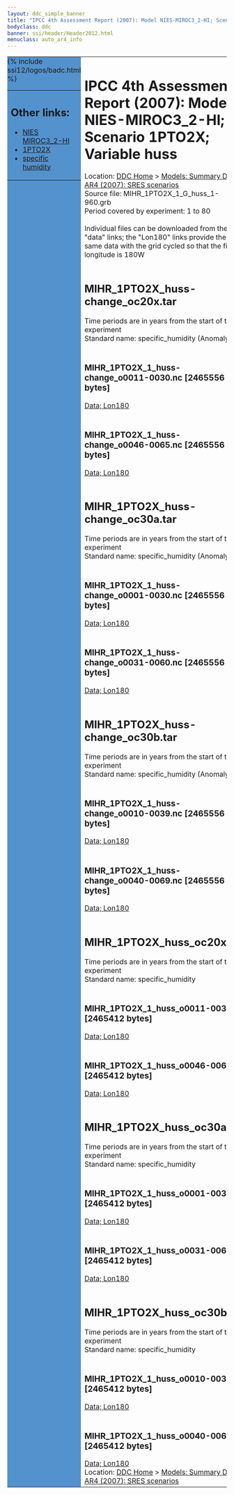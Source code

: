 ```yaml
---
layout: ddc_simple_banner
title: "IPCC 4th Assessment Report (2007): Model NIES-MIROC3_2-HI; Scenario 1PTO2X; Variable huss"
bodyclass: ddc
banner: ssi/header/Header2012.html
menuclass: auto_ar4_info
---
```



<table width="100%" border="0" cellspacing="0" cellpadding="0" style="border-collapse: collapse;">
<tr style="margin:0;padding:0;border:0;">
<td style="margin:0;padding:0;border:0;height:1pt;width:150pt;background:#5492CD;" valign="top" >

<div id="lh-col2" class="auto_ar4_info">
<table class="menumain" bgcolor="#5492CD" cellspacing="0" width="100%" border="0">
<tr><td>
<h2> Other links:</h2>
<ul>
<li><a href="/auto/ar4/model-NIES-MIROC3_2-HI.html">NIES<br/>MIROC3_2-HI</a></li>
<li><a href="/auto/ar4/scenario-1PTO2X.html">1PTO2X</a></li>
<li><a href="/auto/ar4/var-specific_humidity.html">specific humidity</a></li>
</ul>
</td></tr>
{% include ssi12/logos/badc.html %}
</table>
</div>
</td>
<td><h1>IPCC 4th Assessment Report (2007): Model NIES-MIROC3_2-HI; Scenario 1PTO2X; Variable huss</h1>

<!-- Breadcrumb1 -->
<div id="breadcrumb1" align="left">
Location: <a href="/index.html">DDC Home</a> > <a href="/sim/gcm_clim/">Models: Summary Data</a>
> <a href="/sim/gcm_clim/SRES_AR4/index.html">AR4 (2007): SRES scenarios</a>
</div>
<!-- End of Breadcrumb1 -->Source file: MIHR_1PTO2X_1_G_huss_1-960.grb
<br/>
Period covered by experiment: 1 to 80<br/>
<br/>Individual files can be downloaded from the "data" links; the "Lon180" links provide the same data
         with the grid cycled so that the first longitude is 180W<br/>
<br/><h2>MIHR_1PTO2X_huss-change_oc20x.tar</h2>
Time periods are in years from the start of the experiment<br/>
Standard name: specific_humidity (Anomaly)<br>
<br/><h3>MIHR_1PTO2X_1_huss-change_o0011-0030.nc [2465556 bytes]</h3>
<a href="/cgi-bin/downl/ar4_nc/huss/MIHR_1PTO2X_1_huss-change_o0011-0030.nc">Data; </a><a href="/cgi-bin/downl/ar4_nc/huss/MIHR_1PTO2X_1_huss-change_o0011-0030.cyto180.nc"> Lon180</a><br/>
<br/><h3>MIHR_1PTO2X_1_huss-change_o0046-0065.nc [2465556 bytes]</h3>
<a href="/cgi-bin/downl/ar4_nc/huss/MIHR_1PTO2X_1_huss-change_o0046-0065.nc">Data; </a><a href="/cgi-bin/downl/ar4_nc/huss/MIHR_1PTO2X_1_huss-change_o0046-0065.cyto180.nc"> Lon180</a><br/>
<br/><h2>MIHR_1PTO2X_huss-change_oc30a.tar</h2>
Time periods are in years from the start of the experiment<br/>
Standard name: specific_humidity (Anomaly)<br>
<br/><h3>MIHR_1PTO2X_1_huss-change_o0001-0030.nc [2465556 bytes]</h3>
<a href="/cgi-bin/downl/ar4_nc/huss/MIHR_1PTO2X_1_huss-change_o0001-0030.nc">Data; </a><a href="/cgi-bin/downl/ar4_nc/huss/MIHR_1PTO2X_1_huss-change_o0001-0030.cyto180.nc"> Lon180</a><br/>
<br/><h3>MIHR_1PTO2X_1_huss-change_o0031-0060.nc [2465556 bytes]</h3>
<a href="/cgi-bin/downl/ar4_nc/huss/MIHR_1PTO2X_1_huss-change_o0031-0060.nc">Data; </a><a href="/cgi-bin/downl/ar4_nc/huss/MIHR_1PTO2X_1_huss-change_o0031-0060.cyto180.nc"> Lon180</a><br/>
<br/><h2>MIHR_1PTO2X_huss-change_oc30b.tar</h2>
Time periods are in years from the start of the experiment<br/>
Standard name: specific_humidity (Anomaly)<br>
<br/><h3>MIHR_1PTO2X_1_huss-change_o0010-0039.nc [2465556 bytes]</h3>
<a href="/cgi-bin/downl/ar4_nc/huss/MIHR_1PTO2X_1_huss-change_o0010-0039.nc">Data; </a><a href="/cgi-bin/downl/ar4_nc/huss/MIHR_1PTO2X_1_huss-change_o0010-0039.cyto180.nc"> Lon180</a><br/>
<br/><h3>MIHR_1PTO2X_1_huss-change_o0040-0069.nc [2465556 bytes]</h3>
<a href="/cgi-bin/downl/ar4_nc/huss/MIHR_1PTO2X_1_huss-change_o0040-0069.nc">Data; </a><a href="/cgi-bin/downl/ar4_nc/huss/MIHR_1PTO2X_1_huss-change_o0040-0069.cyto180.nc"> Lon180</a><br/>
<br/><h2>MIHR_1PTO2X_huss_oc20x.tar</h2>
Time periods are in years from the start of the experiment<br/>
Standard name: specific_humidity<br>
<br/><h3>MIHR_1PTO2X_1_huss_o0011-0030.nc [2465412 bytes]</h3>
<a href="/cgi-bin/downl/ar4_nc/huss/MIHR_1PTO2X_1_huss_o0011-0030.nc">Data; </a><a href="/cgi-bin/downl/ar4_nc/huss/MIHR_1PTO2X_1_huss_o0011-0030.cyto180.nc"> Lon180</a><br/>
<br/><h3>MIHR_1PTO2X_1_huss_o0046-0065.nc [2465412 bytes]</h3>
<a href="/cgi-bin/downl/ar4_nc/huss/MIHR_1PTO2X_1_huss_o0046-0065.nc">Data; </a><a href="/cgi-bin/downl/ar4_nc/huss/MIHR_1PTO2X_1_huss_o0046-0065.cyto180.nc"> Lon180</a><br/>
<br/><h2>MIHR_1PTO2X_huss_oc30a.tar</h2>
Time periods are in years from the start of the experiment<br/>
Standard name: specific_humidity<br>
<br/><h3>MIHR_1PTO2X_1_huss_o0001-0030.nc [2465412 bytes]</h3>
<a href="/cgi-bin/downl/ar4_nc/huss/MIHR_1PTO2X_1_huss_o0001-0030.nc">Data; </a><a href="/cgi-bin/downl/ar4_nc/huss/MIHR_1PTO2X_1_huss_o0001-0030.cyto180.nc"> Lon180</a><br/>
<br/><h3>MIHR_1PTO2X_1_huss_o0031-0060.nc [2465412 bytes]</h3>
<a href="/cgi-bin/downl/ar4_nc/huss/MIHR_1PTO2X_1_huss_o0031-0060.nc">Data; </a><a href="/cgi-bin/downl/ar4_nc/huss/MIHR_1PTO2X_1_huss_o0031-0060.cyto180.nc"> Lon180</a><br/>
<br/><h2>MIHR_1PTO2X_huss_oc30b.tar</h2>
Time periods are in years from the start of the experiment<br/>
Standard name: specific_humidity<br>
<br/><h3>MIHR_1PTO2X_1_huss_o0010-0039.nc [2465412 bytes]</h3>
<a href="/cgi-bin/downl/ar4_nc/huss/MIHR_1PTO2X_1_huss_o0010-0039.nc">Data; </a><a href="/cgi-bin/downl/ar4_nc/huss/MIHR_1PTO2X_1_huss_o0010-0039.cyto180.nc"> Lon180</a><br/>
<br/><h3>MIHR_1PTO2X_1_huss_o0040-0069.nc [2465412 bytes]</h3>
<a href="/cgi-bin/downl/ar4_nc/huss/MIHR_1PTO2X_1_huss_o0040-0069.nc">Data; </a><a href="/cgi-bin/downl/ar4_nc/huss/MIHR_1PTO2X_1_huss_o0040-0069.cyto180.nc"> Lon180</a><br/>
<!-- Breadcrumb2 -->
<div id="breadcrumb2" align="left">
Location: <a href="/index.html">DDC Home</a> > <a href="/sim/gcm_clim/">Models: Summary Data</a>
> <a href="/sim/gcm_clim/SRES_AR4/index.html">AR4 (2007): SRES scenarios</a>
</div>
<!-- End of Breadcrumb2 --></td></tr></table>
